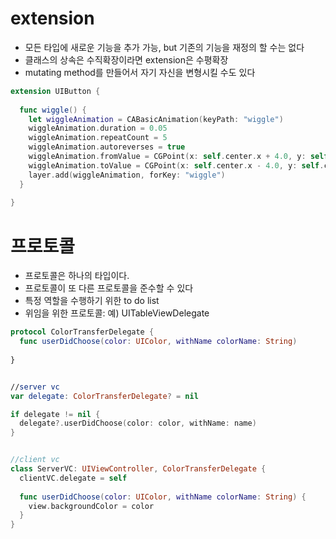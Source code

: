 # extension

- 모든 타입에 새로운 기능을 추가 가능, but 기존의 기능을 재정의 할 수는 없다
- 클래스의 상속은 수직확장이라면 extension은 수평확장
- mutating method를 만들어서 자기 자신을 변형시킬 수도 있다

```swift
extension UIButton {
  
  func wiggle() {
    let wiggleAnimation = CABasicAnimation(keyPath: "wiggle")
    wiggleAnimation.duration = 0.05
    wiggleAnimation.repeatCount = 5
    wiggleAnimation.autoreverses = true
    wiggleAnimation.fromValue = CGPoint(x: self.center.x + 4.0, y: self.center.y)
    wiggleAnimation.toValue = CGPoint(x: self.center.x - 4.0, y: self.center.y)
    layer.add(wiggleAnimation, forKey: "wiggle")
  }
  
}

```


# 프로토콜

- 프로토콜은 하나의 타입이다.
- 프로토콜이 또 다른 프로토콜을 준수할 수 있다
- 특정 역할을 수행하기 위한 to do list 
- 위임을 위한 프로토콜: 예) UITableViewDelegate

```swift
protocol ColorTransferDelegate {
  func userDidChoose(color: UIColor, withName colorName: String)
  
}


//server vc
var delegate: ColorTransferDelegate? = nil

if delegate != nil {
  delegate?.userDidChoose(color: color, withName: name)
}


//client vc
class ServerVC: UIViewController, ColorTransferDelegate {
  clientVC.delegate = self
  
  func userDidChoose(color: UIColor, withName colorName: String) {
    view.backgroundColor = color
  }
}

```
